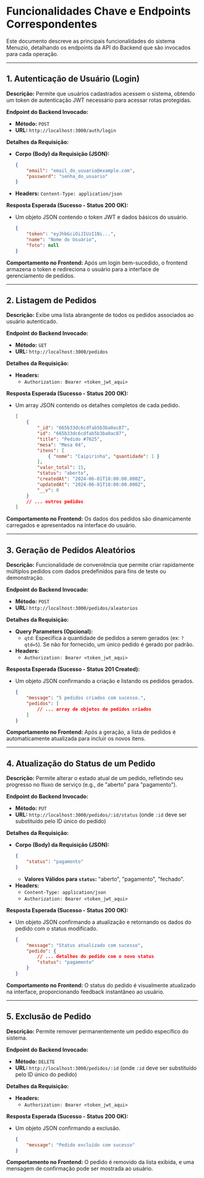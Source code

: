 # Funcionalidades Chave e Endpoints Correspondentes

Este documento descreve as principais funcionalidades do sistema Menuzio, detalhando os endpoints da API do Backend que são invocados para cada operação.

---

## 1. Autenticação de Usuário (Login)

**Descrição:** Permite que usuários cadastrados acessem o sistema, obtendo um token de autenticação JWT necessário para acessar rotas protegidas.

**Endpoint do Backend Invocado:**
* **Método:** `POST`
* **URL:** `http://localhost:3000/auth/login`

**Detalhes da Requisição:**
* **Corpo (Body) da Requisição (JSON):**
    ```json
    {
        "email": "email_do_usuario@example.com",
        "password": "senha_do_usuario"
    }
    ```
* **Headers:** `Content-Type: application/json`

**Resposta Esperada (Sucesso - Status 200 OK):**
* Um objeto JSON contendo o token JWT e dados básicos do usuário.
    ```json
    {
        "token": "eyJhbGciOiJIUzI1Ni...",
        "name": "Nome do Usuário",
        "foto": null
    }
    ```
**Comportamento no Frontend:** Após um login bem-sucedido, o frontend armazena o token e redireciona o usuário para a interface de gerenciamento de pedidos.

---

## 2. Listagem de Pedidos

**Descrição:** Exibe uma lista abrangente de todos os pedidos associados ao usuário autenticado.

**Endpoint do Backend Invocado:**
* **Método:** `GET`
* **URL:** `http://localhost:3000/pedidos`

**Detalhes da Requisição:**
* **Headers:**
    * `Authorization: Bearer <token_jwt_aqui>`

**Resposta Esperada (Sucesso - Status 200 OK):**
* Um array JSON contendo os detalhes completos de cada pedido.
    ```json
    [
        {
            "_id": "665b33dc6cdfab5b3ba0ac87",
            "id": "665b33dc6cdfab5b3ba0ac87",
            "title": "Pedido #7625",
            "mesa": "Mesa 04",
            "itens": [
                { "nome": "Caipirinha", "quantidade": 1 }
            ],
            "valor_total": 15,
            "status": "aberto",
            "createdAt": "2024-06-01T10:00:00.000Z",
            "updatedAt": "2024-06-01T10:00:00.000Z",
            "__v": 0
        }
        // ... outros pedidos
    ]
    ```
**Comportamento no Frontend:** Os dados dos pedidos são dinamicamente carregados e apresentados na interface do usuário.

---

## 3. Geração de Pedidos Aleatórios

**Descrição:** Funcionalidade de conveniência que permite criar rapidamente múltiplos pedidos com dados predefinidos para fins de teste ou demonstração.

**Endpoint do Backend Invocado:**
* **Método:** `POST`
* **URL:** `http://localhost:3000/pedidos/aleatorios`

**Detalhes da Requisição:**
* **Query Parameters (Opcional):**
    * `qtd`: Especifica a quantidade de pedidos a serem gerados (ex: `?qtd=5`). Se não for fornecido, um único pedido é gerado por padrão.
* **Headers:**
    * `Authorization: Bearer <token_jwt_aqui>`

**Resposta Esperada (Sucesso - Status 201 Created):**
* Um objeto JSON confirmando a criação e listando os pedidos gerados.
    ```json
    {
        "message": "5 pedidos criados com sucesso.",
        "pedidos": [
            // ... array de objetos de pedidos criados
        ]
    }
    ```
**Comportamento no Frontend:** Após a geração, a lista de pedidos é automaticamente atualizada para incluir os novos itens.

---

## 4. Atualização do Status de um Pedido

**Descrição:** Permite alterar o estado atual de um pedido, refletindo seu progresso no fluxo de serviço (e.g., de "aberto" para "pagamento").

**Endpoint do Backend Invocado:**
* **Método:** `PUT`
* **URL:** `http://localhost:3000/pedidos/:id/status` (onde `:id` deve ser substituído pelo ID único do pedido)

**Detalhes da Requisição:**
* **Corpo (Body) da Requisição (JSON):**
    ```json
    {
        "status": "pagamento"
    }
    ```
    * **Valores Válidos para `status`:** "aberto", "pagamento", "fechado".
* **Headers:**
    * `Content-Type: application/json`
    * `Authorization: Bearer <token_jwt_aqui>`

**Resposta Esperada (Sucesso - Status 200 OK):**
* Um objeto JSON confirmando a atualização e retornando os dados do pedido com o status modificado.
    ```json
    {
        "message": "Status atualizado com sucesso",
        "pedido": {
            // ... detalhes do pedido com o novo status
            "status": "pagamento"
        }
    }
    ```
**Comportamento no Frontend:** O status do pedido é visualmente atualizado na interface, proporcionando feedback instantâneo ao usuário.

---

## 5. Exclusão de Pedido

**Descrição:** Permite remover permanentemente um pedido específico do sistema.

**Endpoint do Backend Invocado:**
* **Método:** `DELETE`
* **URL:** `http://localhost:3000/pedidos/:id` (onde `:id` deve ser substituído pelo ID único do pedido)

**Detalhes da Requisição:**
* **Headers:**
    * `Authorization: Bearer <token_jwt_aqui>`

**Resposta Esperada (Sucesso - Status 200 OK):**
* Um objeto JSON confirmando a exclusão.
    ```json
    {
        "message": "Pedido excluído com sucesso"
    }
    ```
**Comportamento no Frontend:** O pedido é removido da lista exibida, e uma mensagem de confirmação pode ser mostrada ao usuário.